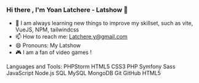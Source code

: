 ### Hi there , I'm Yoan Latchere - Latshow 👋

- 🌱 I am always learning new things to improve my skillset, such as vite, VueJS, NPM, tailwindcss
- 📫 How to reach me: Latchere.y@gmail.com
- 😄 Pronouns: My Latshow
- 🎮 I am a fan of video games !


Languages and Tools:
PHPStorm
HTML5
CSS3
PHP
Symfony
Sass
JavaScript
Node.js
SQL
MySQL
MongoDB
Git
GitHub
HTML5
